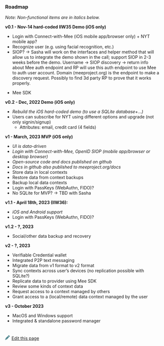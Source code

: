 ### Roadmap

*Note: Non-functional items are in italics below.*

**v0.1 - Nov-14 hard-coded IIW35 Demo (iOS only)** 

* Login with Connect-with-Mee (iOS mobile app/browser only) + NYT mobile app? 
* Recognize user (e.g. using facial recognition, etc.)
* SIOP?  -> Sasha will work on the interfaces and helper method that will allow us to integrate the demo shown in the call; support SIOP in 2-3 weeks before the demo. Username -> SIOP discovery -> return info about Mee auth endpoint and RP will use this auth endpoint to use Mee to auth user account. Domain (meeproject.org) is the endpoint to make a discovery request. Possibly to find 3d party RP to prove that it works properly. 

- Mee SDK

**v0.2 - Dec, 2022 Demo (iOS only)**

* *Rebuild the iOS hard-coded demo (to use a SQLite database+...)* 
* Users can subscribe for NYT using different options and upgrade (not only signin/signup) 
  * Attributes: email, credit card (4 fields)

**v1 - March, 2023 MVP (iOS only)** 

* *UI is data-driven*
* *Login with Connect-with-Mee, OpenID SIOP (mobile app/browser or desktop browser)*
* *Open-source code and docs published on github*
* *Docs in github also published to meeproject.org/docs*
* Store data in local contexts
* Restore data from context backups
* Backup local data contexts
* Login with PassKeys (WebAuthn, FIDO)? 
* No SQLite for MVP? -> TBD with Sasha

**v1.1 - April 18th, 2023 (IIW36):**

* *iOS and Android support*
* Login with PassKeys (WebAuthn, FIDO)? 

**v1.2 - ?, 2023**

* Social/other data backup and recovery

**v2 - ?, 2023**

* Verifiable Credential wallet
* Integrated P2P text messaging
* Migrate data from v1 format to v2 format
* Sync contexts across user’s devices (no replication possible with SQLite?)
* Replicate data to provider using Mee SDK
* Review some kinds of context data
* Request access to a context managed by others
* Grant access to a (local/remote) data context managed by the user

**v3 - October 2023**

* MacOS and Windows support
* Integrated & standalone password manager


#
[<p><img src="images/edit.svg" style="width: 15px;margin-right: 6px;text-color: #4F868E;" alt="Edit Page" />Edit this page</p>](https://github.com/MeeProject/docs/edit/mdBook/src/Roadmap.md)
